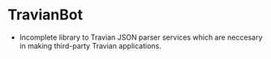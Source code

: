 # TravianBot
- Incomplete library to Travian JSON parser services which are neccesary in making third-party Travian applications. 
